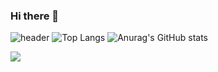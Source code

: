 ### Hi there 👋
![header](https://capsule-render.vercel.app/api?type=rect&color=#B897FF&height=200&section=header&text=JongHyuk%20Class&fontColor=#000000&fontSize=50)
![Top Langs](https://github-readme-stats.vercel.app/api/top-langs/?username=leejh2311&layout=compact)
![Anurag's GitHub stats](https://github-readme-stats.vercel.app/api?username=leejh2311&show_icons=true&theme=transparent)
<div></div>
<img src="https://img.shields.io/badge/react-20232a.svg?style=for-the-badge&logo=react&logoColor=61DAFB" />
<!--
**leejh2311/leejh2311** is a ✨ _special_ ✨ repository because its `README.md` (this file) appears on your GitHub profile.

Here are some ideas to get you started:

- 🔭 I’m currently working on ...
- 🌱 I’m currently learning ...
- 👯 I’m looking to collaborate on ...
- 🤔 I’m looking for help with ...
- 💬 Ask me about ...
- 📫 How to reach me: ...
- 😄 Pronouns: ...
- ⚡ Fun fact: ...
-->
